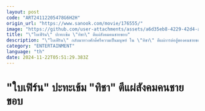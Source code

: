 ```yaml
---
layout: post
code: "ART24112205478G6H2H"
origin_url: "https://www.sanook.com/movie/176555/"
image: "https://github.com/user-attachments/assets/a6d35eb8-4229-42d4-aa43-bf542a2ce79d"
title: "\"ใบเฟิร์น\" ปะทะเข้ม \"ทิชา\" ตีแผ่สังคมคนชายขอบ"
description: "\"ใบเฟิร์น\" กลับมาทวงศักดิ์ศรีความเป็นมนุษย์ ใน \"ทิชา\" ตีแผ่การต่อสู้ของคนชายขอบที่เต็มไปด้วยการแบ่งชนชั้นทางสังคม จนนำมาซึ่งความอยุติธรรม"
category: "ENTERTAINMENT"
language: "th"
date: 2024-11-22T05:51:29.383Z
---
```


# "ใบเฟิร์น" ปะทะเข้ม "ทิชา" ตีแผ่สังคมคนชายขอบ